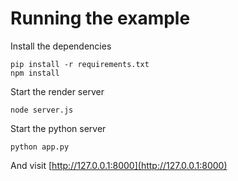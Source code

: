 Running the example
===================

Install the dependencies

```
pip install -r requirements.txt
npm install
```

Start the render server

```
node server.js
```

Start the python server

```
python app.py
```

And visit [http://127.0.0.1:8000](http://127.0.0.1:8000)
